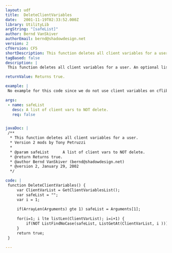 ```yaml
---
layout: udf
title:  DeleteClientVariables
date:   2001-11-19T02:33:52.000Z
library: UtilityLib
argString: "[safeList]"
author: Bernd VanSkiver
authorEmail: bernd@shadowdesign.net
version: 2
cfVersion: CF5
shortDescription: This function deletes all client variables for a user.
tagBased: false
description: |
 This function deletes all client variables for a user. An optional list can be passed to ignore certain client variables.

returnValue: Returns true.

example: |
 No example for this code since we do not use client variables on cflib.org.

args:
 - name: safeList
   desc: A list of client vars to NOT delete.
   req: false


javaDoc: |
 /**
  * This function deletes all client variables for a user.
  * Version 2 mods by Tony Petruzzi
  * 
  * @param safeList      A list of client vars to NOT delete. 
  * @return Returns true. 
  * @author Bernd VanSkiver (bernd@shadowdesign.net) 
  * @version 2, January 29, 2002 
  */

code: |
 function DeleteClientVariables() {
     var ClientVarList = GetClientVariablesList();
     var safeList = "";
     var i = 1;
 
     if(ArrayLen(Arguments) gte 1) safeList = Arguments[1];
 
     for(i=1; i lte listLen(ClientVarList); i=i+1) {
         if(NOT ListFindNoCase(safeList, ListGetAt(ClientVarList, i )))  DeleteClientVariable(ListGetAt(ClientVarList, i));
     }
     return true;
 }

---
```


